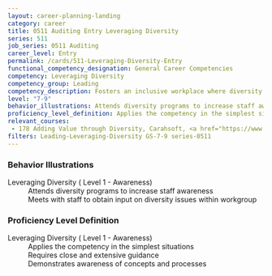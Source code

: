 ```yaml
---
layout: career-planning-landing
category: career
title: 0511 Auditing Entry Leveraging Diversity
series: 511
job_series: 0511 Auditing
career_level: Entry
permalink: /cards/511-Leveraging-Diversity-Entry
functional_competency_designation: General Career Competencies
competency: Leveraging Diversity
competency_group: Leading
competency_description: Fosters an inclusive workplace where diversity and individual differences are valued and leveraged to achieve the vision and mission of the organization 
level: "7-9"
behavior_illustrations: Attends diversity programs to increase staff awareness ? Meets with staff to obtain input on diversity issues within workgroup
proficiency_level_definition: Applies the competency in the simplest situations ? Requires close and extensive guidance ? Demonstrates awareness of concepts and processes
relevant_courses: 
 - 178 Adding Value through Diversity, Carahsoft, <a href="https://www.linkedin.com/learning/adding-value-through-diversity">https://www.linkedin.com/learning/adding-value-through-diversity</a>
filters: Leading-Leveraging-Diversity GS-7-9 series-0511
---
```


<div class="desktop:grid-col-6 margin-y-205">
  <div class="border-top-05 bg-white padding-2 shadow-5 height-full members-hover border-1px border-gray-30 border-top-orange radius-lg">
    <h3>Behavior Illustrations</h3>
    <dl class="text-base"><dt>Leveraging Diversity ( Level 1 - Awareness)</dt><dd>Attends diversity programs to increase staff awareness </dd><dd> Meets with staff to obtain input on diversity issues within workgroup</dd></dl>
  </div>
</div>
<div class="desktop:grid-col-6 margin-y-205">
  <div class="border-top-05 bg-white padding-2 shadow-5 height-full members-hover border-1px border-gray-30 border-top-orange radius-lg">
    <h3>Proficiency Level Definition</h3>
    <dl class="text-base"><dt>Leveraging Diversity ( Level 1 - Awareness)</dt><dd>Applies the competency in the simplest situations </dd><dd> Requires close and extensive guidance </dd><dd> Demonstrates awareness of concepts and processes</dd></dl>
  </div>
</div>
